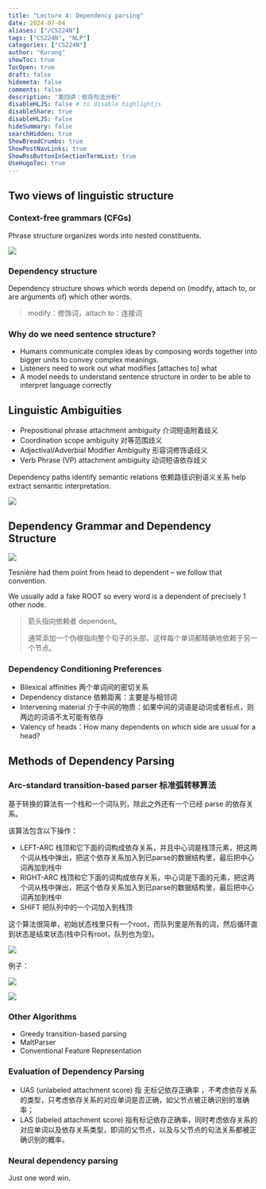```yaml
---
title: "Lecture 4: Dependency parsing"
date: 2024-07-04
aliases: ["/CS224N"]
tags: ["CS224N", "NLP"]
categories: ["CS224N"]
author: "Kurong"
showToc: true
TocOpen: true
draft: false
hidemeta: false
comments: false
description: "第四讲：依存句法分析"
disableHLJS: false # to disable highlightjs
disableShare: true
disableHLJS: false
hideSummary: false
searchHidden: true
ShowBreadCrumbs: true
ShowPostNavLinks: true
ShowRssButtonInSectionTermList: true
UseHugoToc: true
---
```


## Two views of linguistic structure

### Context-free grammars (CFGs)

Phrase structure organizes words into nested constituents.

![](/img/CS224N/lesson_4/img1.png)

### Dependency structure

Dependency structure shows which words depend on (modify, attach to, or are  arguments of) which other words.

> modify：修饰词，attach to：连接词

### Why do we need sentence structure?

- Humans communicate complex ideas by composing words together  into bigger units to convey complex meanings.
- Listeners need to work out what modifies [attaches to] what
- A model needs to understand sentence structure in order to be  able to interpret language correctly



## Linguistic Ambiguities

- Prepositional phrase attachment ambiguity 介词短语附着歧义
- Coordination scope ambiguity 对等范围歧义
- Adjectival/Adverbial Modifier Ambiguity 形容词修饰语歧义
- Verb Phrase (VP) attachment ambiguity 动词短语依存歧义

Dependency paths identify semantic relations 依赖路径识别语义关系 help extract semantic interpretation.

![](/img/CS224N/lesson_4/img2.png)



## Dependency Grammar and Dependency Structure

![](/img/CS224N/lesson_4/img3.png)

Tesnière had them point from head to dependent – we follow that convention.

We usually add a fake ROOT so every word is a dependent of precisely 1 other node.

> 箭头指向依赖者 dependent。
>
> 通常添加⼀个伪根指向整个句子的头部，这样每个单词都精确地依赖于另⼀个节点。

### Dependency Conditioning Preferences

- Bilexical affinities 两个单词间的密切关系
- Dependency distance 依赖距离：主要是与相邻词
- Intervening material 介于中间的物质：如果中间的词语是动词或者标点，则两边的词语不太可能有依存
- Valency of heads：How many dependents on which side are usual for a head?



## Methods of Dependency Parsing

###  Arc-standard transition-based parser 标准弧转移算法

基于转换的算法有一个栈和一个词队列，除此之外还有一个已经 parse 的依存关系。

该算法包含以下操作：

- LEFT-ARC 栈顶和它下面的词构成依存关系，并且中心词是栈顶元素，把这两个词从栈中弹出，把这个依存关系加入到已parse的数据结构里，最后把中心词再加到栈中
- RIGHT-ARC 栈顶和它下面的词构成依存关系，中心词是下面的元素，把这两个词从栈中弹出，把这个依存关系加入到已parse的数据结构里，最后把中心词再加到栈中
- SHIFT 把队列中的一个词加入到栈顶

这个算法很简单，初始状态栈里只有一个root，而队列里是所有的词，然后循环直到状态是结束状态(栈中只有root，队列也为空)。

![](/img/CS224N/lesson_4/img4.png)

例子：

![](/img/CS224N/lesson_4/img6.png)

![](/img/CS224N/lesson_4/img5.png)

### Other Algorithms

- Greedy transition-based parsing
- MaltParser
- Conventional Feature Representation

### Evaluation of Dependency Parsing

- UAS (unlabeled attachment score) 指 无标记依存正确率 ，不考虑依存关系的类型，只考虑依存关系的对应单词是否正确，如父节点被正确识别的准确率；
- LAS (labeled attachment score) 指有标记依存正确率，同时考虑依存关系的对应单词以及依存关系类型，即词的父节点，以及与父节点的句法关系都被正确识别的概率。

### Neural dependency parsing

Just one word win. 

